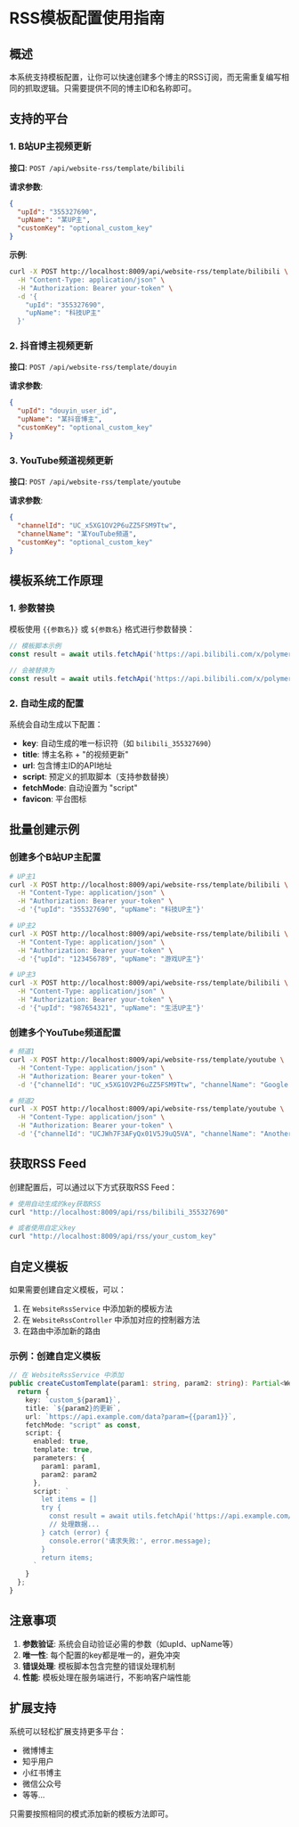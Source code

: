 # RSS模板配置使用指南

## 概述

本系统支持模板配置，让你可以快速创建多个博主的RSS订阅，而无需重复编写相同的抓取逻辑。只需要提供不同的博主ID和名称即可。

## 支持的平台

### 1. B站UP主视频更新

**接口**: `POST /api/website-rss/template/bilibili`

**请求参数**:
```json
{
  "upId": "355327690",
  "upName": "某UP主",
  "customKey": "optional_custom_key"
}
```

**示例**:
```bash
curl -X POST http://localhost:8009/api/website-rss/template/bilibili \
  -H "Content-Type: application/json" \
  -H "Authorization: Bearer your-token" \
  -d '{
    "upId": "355327690",
    "upName": "科技UP主"
  }'
```

### 2. 抖音博主视频更新

**接口**: `POST /api/website-rss/template/douyin`

**请求参数**:
```json
{
  "upId": "douyin_user_id",
  "upName": "某抖音博主",
  "customKey": "optional_custom_key"
}
```

### 3. YouTube频道视频更新

**接口**: `POST /api/website-rss/template/youtube`

**请求参数**:
```json
{
  "channelId": "UC_x5XG1OV2P6uZZ5FSM9Ttw",
  "channelName": "某YouTube频道",
  "customKey": "optional_custom_key"
}
```

## 模板系统工作原理

### 1. 参数替换

模板使用 `{{参数名}}` 或 `${参数名}` 格式进行参数替换：

```javascript
// 模板脚本示例
const result = await utils.fetchApi('https://api.bilibili.com/x/polymer/web-dynamic/v1/feed/space?type=video&host_mid={{upId}}&platform=web');

// 会被替换为
const result = await utils.fetchApi('https://api.bilibili.com/x/polymer/web-dynamic/v1/feed/space?type=video&host_mid=355327690&platform=web');
```

### 2. 自动生成的配置

系统会自动生成以下配置：
- **key**: 自动生成的唯一标识符（如 `bilibili_355327690`）
- **title**: 博主名称 + "的视频更新"
- **url**: 包含博主ID的API地址
- **script**: 预定义的抓取脚本（支持参数替换）
- **fetchMode**: 自动设置为 "script"
- **favicon**: 平台图标

## 批量创建示例

### 创建多个B站UP主配置

```bash
# UP主1
curl -X POST http://localhost:8009/api/website-rss/template/bilibili \
  -H "Content-Type: application/json" \
  -H "Authorization: Bearer your-token" \
  -d '{"upId": "355327690", "upName": "科技UP主"}'

# UP主2
curl -X POST http://localhost:8009/api/website-rss/template/bilibili \
  -H "Content-Type: application/json" \
  -H "Authorization: Bearer your-token" \
  -d '{"upId": "123456789", "upName": "游戏UP主"}'

# UP主3
curl -X POST http://localhost:8009/api/website-rss/template/bilibili \
  -H "Content-Type: application/json" \
  -H "Authorization: Bearer your-token" \
  -d '{"upId": "987654321", "upName": "生活UP主"}'
```

### 创建多个YouTube频道配置

```bash
# 频道1
curl -X POST http://localhost:8009/api/website-rss/template/youtube \
  -H "Content-Type: application/json" \
  -H "Authorization: Bearer your-token" \
  -d '{"channelId": "UC_x5XG1OV2P6uZZ5FSM9Ttw", "channelName": "Google Developers"}'

# 频道2
curl -X POST http://localhost:8009/api/website-rss/template/youtube \
  -H "Content-Type: application/json" \
  -H "Authorization: Bearer your-token" \
  -d '{"channelId": "UCJWh7F3AFyQx01V5J9uQ5VA", "channelName": "Another Channel"}'
```

## 获取RSS Feed

创建配置后，可以通过以下方式获取RSS Feed：

```bash
# 使用自动生成的key获取RSS
curl "http://localhost:8009/api/rss/bilibili_355327690"

# 或者使用自定义key
curl "http://localhost:8009/api/rss/your_custom_key"
```

## 自定义模板

如果需要创建自定义模板，可以：

1. 在 `WebsiteRssService` 中添加新的模板方法
2. 在 `WebsiteRssController` 中添加对应的控制器方法
3. 在路由中添加新的路由

### 示例：创建自定义模板

```typescript
// 在 WebsiteRssService 中添加
public createCustomTemplate(param1: string, param2: string): Partial<WebsiteRssConfigAttributes> {
  return {
    key: `custom_${param1}`,
    title: `${param2}的更新`,
    url: `https://api.example.com/data?param={{param1}}`,
    fetchMode: "script" as const,
    script: {
      enabled: true,
      template: true,
      parameters: {
        param1: param1,
        param2: param2
      },
      script: `
        let items = []
        try {
          const result = await utils.fetchApi('https://api.example.com/data?param={{param1}}');
          // 处理数据...
        } catch (error) {
          console.error('请求失败:', error.message);
        }
        return items;
      `
    }
  };
}
```

## 注意事项

1. **参数验证**: 系统会自动验证必需的参数（如upId、upName等）
2. **唯一性**: 每个配置的key都是唯一的，避免冲突
3. **错误处理**: 模板脚本包含完整的错误处理机制
4. **性能**: 模板处理在服务端进行，不影响客户端性能

## 扩展支持

系统可以轻松扩展支持更多平台：

- 微博博主
- 知乎用户
- 小红书博主
- 微信公众号
- 等等...

只需要按照相同的模式添加新的模板方法即可。 